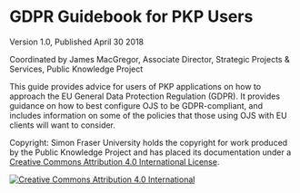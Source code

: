 # GDPR Guidebook for PKP Users

Version 1.0, Published April 30 2018

Coordinated by James MacGregor, Associate Director, Strategic Projects & Services, Public Knowledge Project

This guide provides advice for users of PKP applications on how to approach the EU General Data Protection Regulation (GDPR). It provides guidance on how to best configure OJS to be GDPR-compliant, and includes information on some of the policies that those using OJS with EU clients will want to consider. 

Copyright: Simon Fraser University holds the copyright for work produced by the Public Knowledge Project and has placed its documentation under a [Creative Commons Attribution 4.0 International License](https://creativecommons.org/licenses/by/4.0/).

[![Creative Commons Attribution 4.0 International](https://licensebuttons.net/l/by/4.0/88x31.png)](https://creativecommons.org/licenses/by/4.0/)
